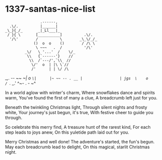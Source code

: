 # 1337-santas-nice-list     
                    .------,
      .\/.          |______|
    _\_}{_/_       _|_Ll___|_
     / }{ \       [__________]          .\/.
      '/\'        /          \        _\_\/_/_
                 ()  o  o    ()        / /\ \
                  \ ~~~   .  /          '/\'
             _\/   \ '...'  /    \/_
              \\   {`------'}    //
               \\  /`---/',`\\  //
                \/'  o  | |\ \`//
                /'      | | \/ /\
   __,. -- ~~ ~|    o   `\|      |~ ~~ -- . __
               |                 |
          jgs  \    o            /
                `._           _.'
                   ^~- . -  ~^ 

In a world aglow with winter's charm,
Where snowflakes dance and spirits warm,
You've found the first of many a clue,
A breadcrumb left just for you.

Beneath the twinkling Christmas light,
Through silent nights and frosty white,
Your journey's just begun, it's true,
With festive cheer to guide you through.

So celebrate this merry find,
A treasure hunt of the rarest kind,
For each step leads to joys anew,
On this yuletide path laid out for you.

Merry Christmas and well done!
The adventure's started, the fun's begun.
May each breadcrumb lead to delight,
On this magical, starlit Christmas night.
